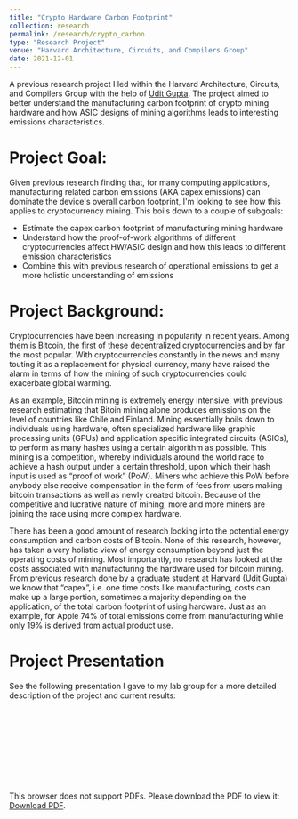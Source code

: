 ```yaml
---
title: "Crypto Hardware Carbon Footprint"
collection: research
permalink: /research/crypto_carbon
type: "Research Project"
venue: "Harvard Architecture, Circuits, and Compilers Group"
date: 2021-12-01
---
```


A previous research project I led within the Harvard Architecture, Circuits, and Compilers Group with the help of [Udit Gupta](https://ugupta.com/). The project aimed to better understand the manufacturing carbon footprint of crypto mining hardware and how ASIC designs of mining algorithms leads to interesting emissions characteristics.

# Project Goal:
Given previous research finding that, for many computing applications, manufacturing related carbon emissions (AKA capex emissions) can dominate the device's overall carbon footprint, I'm looking to see how this applies to cryptocurrency mining. This boils down to a couple of subgoals:
* Estimate the capex carbon footprint of manufacturing mining hardware
* Understand how the proof-of-work algorithms of different cryptocurrencies affect HW/ASIC design and how this leads to different emission characteristics
* Combine this with previous research of operational emissions to get a more holistic understanding of emissions

# Project Background:
Cryptocurrencies have been increasing in popularity in recent years. Among them is Bitcoin, the first of these decentralized cryptocurrencies and by far the most popular. With cryptocurrencies constantly in the news and many touting it as a replacement for physical currency, many have raised the alarm in terms of how the mining of such cryptocurrencies could exacerbate global warming.

As an example, Bitcoin mining is extremely energy intensive, with previous research estimating that Bitoin mining alone produces emissions on the level of countries like Chile and Finland. Mining essentially boils down to individuals using hardware, often specialized hardware like graphic processing units (GPUs) and application specific integrated circuits (ASICs), to perform as many hashes using a certain algorithm as possible. This mining is a competition, whereby individuals around the world race to achieve a hash output under a certain threshold, upon which their hash input is used as “proof of work” (PoW). Miners who achieve this PoW before anybody else receive compensation in the form of fees from users making bitcoin transactions as well as newly created bitcoin. Because of the competitive and lucrative nature of mining, more and more miners are joining the race using more complex hardware.

There has been a good amount of research looking into the potential energy consumption and carbon costs of Bitcoin. None of this research, however, has taken a very holistic view of energy consumption beyond just the operating costs of mining. Most importantly, no research has looked at the costs associated with manufacturing the hardware used for bitcoin mining. From previous research done by a graduate student at Harvard (Udit Gupta) we know that “capex”, i.e. one time costs like manufacturing, costs can make up a large portion, sometimes a majority depending on the application, of the total carbon footprint of using hardware. Just as an example, for Apple 74% of total emissions come from manufacturing while only 19% is derived from actual product use.

# Project Presentation
See the following presentation I gave to my lab group for a more detailed description of the project and current results:
<object data="https://jaylenwang7.github.io/files/Crypto_Capex_Carbon.pdf" type="Crypto/pdf" width="700px" height="700px">
    <embed src="https://jaylenwang7.github.io/files/Crypto_Capex_Carbon.pdf">
        <p>This browser does not support PDFs. Please download the PDF to view it: <a href="https://jaylenwang7.github.io/files/Crypto_Capex_Carbon.pdf">Download PDF</a>.</p>
    </embed>
</object>

